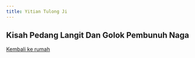 ```yaml
---
title: Yitian Tulong Ji
---
```


## Kisah Pedang Langit Dan Golok Pembunuh Naga

[Kembali ke rumah](/)

